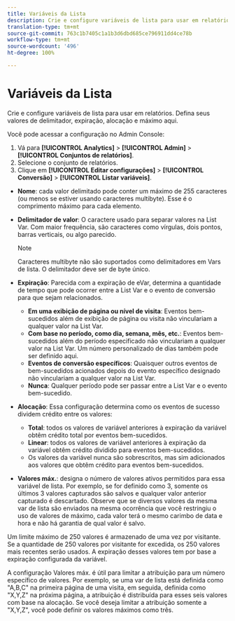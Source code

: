 ```yaml
---
title: Variáveis da Lista
description: Crie e configure variáveis de lista para usar em relatórios.
translation-type: tm+mt
source-git-commit: 763c1b7405c1a1b3d6dbd685ce796911dd4ce78b
workflow-type: tm+mt
source-wordcount: '496'
ht-degree: 100%

---
```



# Variáveis da Lista

Crie e configure variáveis de lista para usar em relatórios. Defina seus valores de delimitador, expiração, alocação e máximo aqui.

Você pode acessar a configuração no Admin Console:

1. Vá para **[!UICONTROL Analytics]** > **[!UICONTROL Admin]** > **[!UICONTROL Conjuntos de relatórios]**.
2. Selecione o conjunto de relatórios.
3. Clique em **[!UICONTROL Editar configurações]** > **[!UICONTROL Conversão]** > **[!UICONTROL Listar variáveis]**.

* **Nome**: cada valor delimitado pode conter um máximo de 255 caracteres (ou menos se estiver usando caracteres multibyte). Esse é o comprimento máximo para cada elemento.
* **Delimitador de valor**: O caractere usado para separar valores na List Var. Com maior frequência, são caracteres como vírgulas, dois pontos, barras verticais, ou algo parecido.

   >[!NOTE]
   >
   >Caracteres multibyte não são suportados como delimitadores em Vars de lista. O delimitador deve ser de byte único.

* **Expiração**: Parecida com a expiração de eVar, determina a quantidade de tempo que pode ocorrer entre a List Var e o evento de conversão para que sejam relacionados.
   * **Em uma exibição de página ou nível de visita**: Eventos bem-sucedidos além de exibição de página ou visita não vinculariam a qualquer valor na List Var.
   * **Com base no período, como dia, semana, mês, etc.**: Eventos bem-sucedidos além do período especificado não vinculariam a qualquer valor na List Var. Um número personalizado de dias também pode ser definido aqui.
   * **Eventos de conversão específicos**: Quaisquer outros eventos de bem-sucedidos acionados depois do evento específico designado não vinculariam a qualquer valor na List Var.
   * **Nunca**: Qualquer período pode ser passar entre a List Var e o evento bem-sucedido.

* **Alocação**: Essa configuração determina como os eventos de sucesso dividem crédito entre os valores:
   * **Total**: todos os valores de variável anteriores à expiração da variável obtêm crédito total por eventos bem-sucedidos.
   * **Linear**: todos os valores de variável anteriores à expiração da variável obtêm crédito dividido para eventos bem-sucedidos.
   * Os valores da variável nunca são sobrescritos, mas sim adicionados aos valores que obtêm crédito para eventos bem-sucedidos.

* **Valores máx.**: designa o número de valores ativos permitidos para essa variável de lista. Por exemplo, se for definido como 3, somente os últimos 3 valores capturados são salvos e qualquer valor anterior capturado é descartado. Observe que se diversos valores da mesma var de lista são enviados na mesma ocorrência que você restringiu o uso de valores de máximo, cada valor terá o mesmo carimbo de data e hora e não há garantia de qual valor é salvo.

Um limite máximo de 250 valores é armazenado de uma vez por visitante. Se a quantidade de 250 valores por visitante for excedida, os 250 valores mais recentes serão usados. A expiração desses valores tem por base a expiração configurada da variável.

A configuração Valores máx. é útil para limitar a atribuição para um número específico de valores. Por exemplo, se uma var de lista está definida como &quot;A,B,C&quot; na primeira página de uma visita, em seguida, definida como &quot;X,Y,Z&quot; na próxima página, a atribuição é distribuída para esses seis valores com base na alocação. Se você deseja limitar a atribuição somente a &quot;X,Y,Z&quot;, você pode definir os valores máximos como três.

